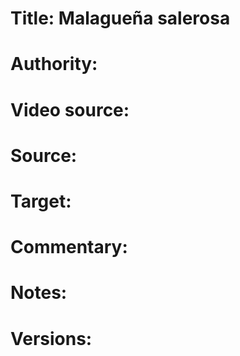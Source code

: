 # Title: Malagueña salerosa

# Authority: 

# Video source: 

# Source:

# Target:  

# Commentary:  

# Notes:  

# Versions:  